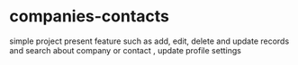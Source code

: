 # companies-contacts
simple project present feature such as add, edit, delete and update records and search about company or contact , update profile settings
